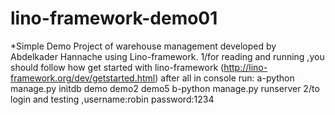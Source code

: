 
# lino-framework-demo01
*Simple Demo Project of warehouse management developed by Abdelkader Hannache using Lino-framework.
1/for reading and running ,you should follow how get started with lino-framework (http://lino-framework.org/dev/getstarted.html) after all in console run: a-python manage.py initdb demo demo2 demo5 b-python manage.py runserver
2/to login and testing ,username:robin password:1234
